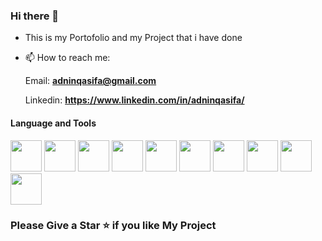 ### Hi there 👋

<!--
**adninqasifa/adninqasifa** is a ✨ _special_ ✨ repository because its `README.md` (this file) appears on your GitHub profile.

Here are some ideas to get you started:

- 🔭 I’m currently working on ...
- 🌱 I’m currently learning 
- 👯 I’m looking to collaborate on ...
- 🤔 I’m looking for help with ...
- 💬 Ask me about ...
- 📫 How to reach me: **adninqasifa@gmail.com** **https://www.linkedin.com/in/adninqasifa/**
- 😄 Pronouns: ...
- ⚡ Fun fact: ...
-->

- This is my Portofolio and my Project that i have done

- 📫 How to reach me: 

    Email: **adninqasifa@gmail.com** 

    Linkedin: **https://www.linkedin.com/in/adninqasifa/**

#### Language and Tools

<p float="left">
  
<img src="https://1.bp.blogspot.com/-K9Cn7gD4Hzo/YEn1ZHifb5I/AAAAAAAABkE/H4oQhCq_f0UKZ8HtdqcqunVi2kkjp82WgCLcBGAsYHQ/s320/reactnative.png" width="50" height="50">
<img src="https://1.bp.blogspot.com/-AiACDITL6fU/YEn1Vy3WqlI/AAAAAAAABjg/BnPggyvYCy4OW6PlyNrKGoQ90onTebJ7ACLcBGAsYHQ/s320/android.png" width="50" height="50">
<img src="https://1.bp.blogspot.com/-T_-7K6dThBE/YEn1YwwmWDI/AAAAAAAABkA/SbJg5RIY4Q4fUUatdciagYgG2V2CtwMHwCLcBGAsYHQ/s320/python.png" width="50" height="50">
<img src="https://1.bp.blogspot.com/-oVAURdLNb7M/YEn1Yqv6wvI/AAAAAAAABj8/csVgaYwGpRUN9eaJXIliZp3MLSf_0gMXgCLcBGAsYHQ/s320/postman.png" width="50" height="50">
<img src="https://1.bp.blogspot.com/-ZL7LbtnogkE/YEn1YSnb1yI/AAAAAAAABj4/YxyIplYlmUg0vBj-iZ05culZGZi7VvwtQCLcBGAsYHQ/s320/php.png" width="50" height="50">
<img src="https://1.bp.blogspot.com/-CJd9B3EZ8GA/YEn1YG8LHWI/AAAAAAAABj0/5XFniFIR1bEElh3botCPcgbjLf1kILNWwCLcBGAsYHQ/s320/javascript.png" width="50" height="50">
<img src="https://1.bp.blogspot.com/-cXBvHWgLNHk/YEn1X-Xc3vI/AAAAAAAABjw/-uMuWCQ6y8IpZdKsonlF-r8XX2g582_YgCLcBGAsYHQ/s320/java.png" width="50" height="50">
<img src="https://1.bp.blogspot.com/-z7U7RY-mEJc/YEn1XEv4uFI/AAAAAAAABjk/wFPnekkSQdE5PIjti1tZf07VGwDgI_kNACLcBGAsYHQ/s320/html.png" width="50" height="50">
<img src="https://1.bp.blogspot.com/-rQgBCO0KEv8/YEn1XQne_yI/AAAAAAAABjs/-jiug2xzSAA6ngbZs8Y13o52ePV1vSZRQCLcBGAsYHQ/s320/css.png" width="50" height="50">
<img src="https://1.bp.blogspot.com/-xyXNv6YCgtQ/YEn1XWno2CI/AAAAAAAABjo/Cip93nQSl6I-fsLhsG-ugTAI9jmbp6RLgCLcBGAsYHQ/s320/atom-removebg-preview.png" width="50" height="50">
                                                                                                                                   
</p>

### Please Give a Star ⭐️ if you like My Project
